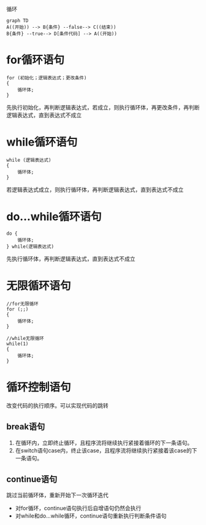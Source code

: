 循环



```mermaid
graph TD
A((开始)) --> B{条件} --false--> C((结束))
B{条件} --true--> D[条件代码] --> A((开始))
```



# for循环语句

```
for (初始化；逻辑表达式；更改条件)
{
	循环体;
}
```

先执行初始化，再判断逻辑表达式，若成立，则执行循环体，再更改条件，再判断逻辑表达式，直到表达式不成立



# while循环语句

```
while (逻辑表达式)
{
	循环体;
}
```

若逻辑表达式成立，则执行循环体，再判断逻辑表达式，直到表达式不成立



# do...while循环语句

```
do {
	循环体;
} while(逻辑表达式)
```

先执行循环体，再判断逻辑表达式，直到表达式不成立



# 无限循环语句

```
//for无限循环
for (;;)
{
	循环体;
}

//while无限循环
while(1)
{
	循环体;
}
```



# 循环控制语句

改变代码的执行顺序。可以实现代码的跳转

## break语句

1. 在循环内，立即终止循环，且程序流将继续执行紧接着循环的下一条语句。
2. 在switch语句case内，终止该case，且程序流将继续执行紧接着该case的下一条语句。



## continue语句

跳过当前循环体，重新开始下一次循环迭代

* 对for循环，continue语句执行后自增语句仍然会执行
* 对while和do...while循环，continue语句重新执行判断条件语句

 